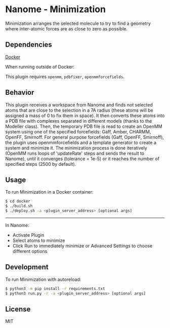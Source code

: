 # Nanome - Minimization

Minimization arranges the selected molecule to try to find a geometry where inter-atomic forces are as close to zero as possible.

## Dependencies

[Docker](https://docs.docker.com/get-docker/)

When running outside of Docker:

This plugin requires `openmm`, `pdbfixer`, `openmmforcefields`.

## Behavior

This plugin receives a workspace from Nanome and finds not selected atoms that are close to the selection in a 7A radius (these atoms will be assigned a mass of 0 to fix them in space). It then converts these atoms into a PDB file with complexes separated in different models (thanks to the Modeller class). Then, the temporary PDB file is read to create an OpenMM system using one of the specified forcefields: Gaff, Amber, CHARMM, OpenFF, Smirnoff.
For general purpose forcefields (Gaff, OpenFF, Smirnoff), the plugin uses openmmforcefields and a template generator to create a system and minimize it.
The minimization process is done iteratively (OpenMM runs loops of 'updateRate' steps and sends the result to Nanome), until it converges (tolerance = 1e-5) or it reaches the number of specified steps (2500 by default). 

## Usage

To run Minimization in a Docker container:

```sh
$ cd docker
$ ./build.sh
$ ./deploy.sh -a <plugin_server_address> [optional args]
```

---

In Nanome:

- Activate Plugin
- Select atoms to minimize
- Click Run to immediately minimize or Advanced Settings to choose different options

## Development

To run Minimization with autoreload:

```sh
$ python3 -m pip install -r requirements.txt
$ python3 run.py -r -a <plugin_server_address> [optional args]
```

## License

MIT
